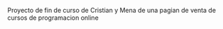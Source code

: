 Proyecto de fin de curso de Cristian y Mena de una pagian de venta de cursos de programacion online
